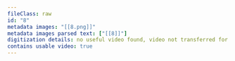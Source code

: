 ```yaml
---
fileClass: raw
id: "8"
metadata images: "[[8.png]]"
metadata images parsed text: ["[[8]]"]
digitization details: no useful video found, video not transferred for parsing
contains usable video: true
---
```

